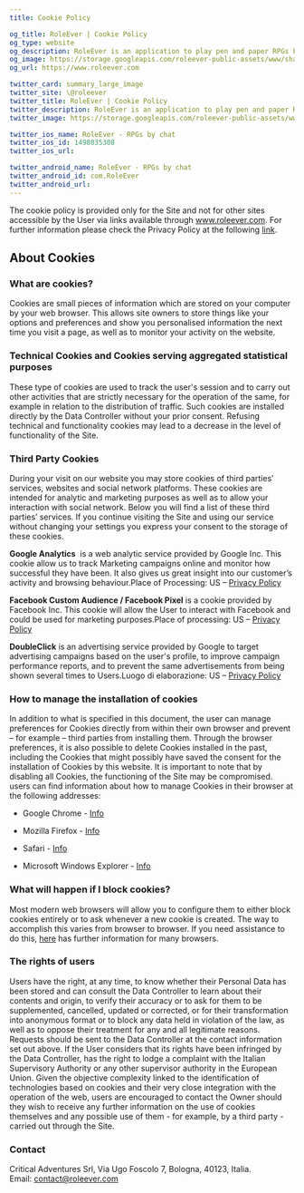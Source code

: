 ```yaml
---
title: Cookie Policy

og_title: RoleEver | Cookie Policy
og_type: website
og_description: RoleEver is an application to play pen and paper RPGs by chat on your smartphone. All the necessary tools to play at your fingertips. Game chat, character sheets, dice rolls, custom game systems, d&d 5e integrations and much more. RoleEver is available both on iOS and Android!
og_image: https://storage.googleapis.com/roleever-public-assets/www/share.jpg
og_url: https://www.roleever.com

twitter_card: summary_large_image
twitter_site: \@roleever
twitter_title: RoleEver | Cookie Policy
twitter_description: RoleEver is an application to play pen and paper RPGs by chat on your smartphone. All the necessary tools to play at your fingertips. Game chat, character sheets, dice rolls, custom game systems, d&d 5e integrations and much more. RoleEver is available both on iOS and Android!
twitter_image: https://storage.googleapis.com/roleever-public-assets/www/share.jpg

twitter_ios_name: RoleEver - RPGs by chat
twitter_ios_id: 1498035308
twitter_ios_url:

twitter_android_name: RoleEver - RPGs by chat
twitter_android_id: com.RoleEver
twitter_android_url:
---
```


The cookie policy is provided only for the Site and not for other sites accessible by the User via links available through www.roleever.com. For further information please check the Privacy Policy at the following [link](https://www.iubenda.com/privacy-policy/17399824/cookie-policy).

## About Cookies

### What are cookies?

Cookies are small pieces of information which are stored on your computer by your web browser. This allows site owners to store things like your options and preferences and show you personalised information the next time you visit a page, as well as to monitor your activity on the website.

### Technical Cookies and Cookies serving aggregated statistical purposes

These type of cookies are used to track the user's session and to carry out other activities that are strictly necessary for the operation of the same, for example in relation to the distribution of traffic. Such cookies are installed directly by the Data Controller without your prior consent. Refusing technical and functionality cookies may lead to a decrease in the level of functionality of the Site.

### Third Party Cookies

During your visit on our website you may store cookies of third parties’ services, websites and social network platforms. These cookies are intended for analytic and marketing purposes as well as to allow your interaction with social network. Below you will find a list of these third parties’ services. If you continue visiting the Site and using our service without changing your settings you express your consent to the storage of these cookies.

**Google Analytics**  is a web analytic service provided by Google Inc. This cookie allow us to track Marketing campaigns online and monitor how successful they have been. It also gives us great insight into our customer’s activity and browsing behaviour.Place of Processing: US – [Privacy Policy](http://www.google.com/intl/en/policies/privacy/)

**Facebook Custom Audience / Facebook Pixel** is a cookie provided by Facebook Inc. This cookie will allow the User to interact with Facebook and could be used for marketing purposes.Place of processing: US – [Privacy Policy](https://www.facebook.com/privacy/explanation)

**DoubleClick** is an advertising service provided by Google to target advertising campaigns based on the user's profile, to improve campaign performance reports, and to prevent the same advertisements from being shown several times to Users.Luogo di elaborazione: US – [Privacy Policy](http://www.google.com/intl/en/policies/privacy/)

### How to manage the installation of cookies

In addition to what is specified in this document, the user can manage preferences for Cookies directly from within their own browser and prevent – for example – third parties from installing them. Through the browser preferences, it is also possible to delete Cookies installed in the past, including the Cookies that might possibly have saved the consent for the installation of Cookies by this website. It is important to note that by disabling all Cookies, the functioning of the Site may be compromised. users can find information about how to manage Cookies in their browser at the following addresses:

- Google Chrome - [Info](https://support.google.com/chrome/answer/95647?hl=en&p=cpn_cookies)

- Mozilla Firefox - [Info](https://support.mozilla.org/en-US/kb/enable-and-disable-cookies-website-preferences)

- Safari - [Info](https://support.apple.com/en-us/HT201265)

- Microsoft Windows Explorer - [Info](http://windows.microsoft.com/en-us/windows-vista/block-or-allow-cooki%3Ees)

### What will happen if I block cookies?

Most modern web browsers will allow you to configure them to either block cookies entirely or to ask whenever a new cookie is created. The way to accomplish this varies from browser to browser. If you need assistance to do this, [here](http://www.allaboutcookies.org/manage-cookies/index.html) has further information for many browsers.

### The rights of users

Users have the right, at any time, to know whether their Personal Data has been stored and can consult the Data Controller to learn about their contents and origin, to verify their accuracy or to ask for them to be supplemented, cancelled, updated or corrected, or for their transformation into anonymous format or to block any data held in violation of the law, as well as to oppose their treatment for any and all legitimate reasons. Requests should be sent to the Data Controller at the contact information set out above. If the User considers that its rights have been infringed by the Data Controller, has the right to lodge a complaint with the Italian Supervisory Authority or any other supervisor authority in the European Union. Given the objective complexity linked to the identification of technologies based on cookies and their very close integration with the operation of the web, users are encouraged to contact the Owner should they wish to receive any further information on the use of cookies themselves and any possible use of them - for example, by a third party - carried out through the Site.

### Contact

Critical Adventures Srl, Via Ugo Foscolo 7, Bologna, 40123, Italia. Email: [contact@roleever.com](mailto:contact@roleever.com)
